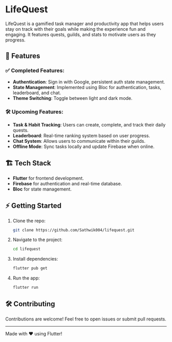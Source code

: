 # LifeQuest

LifeQuest is a gamified task manager and productivity app that helps users stay on track with their goals while making the experience fun and engaging. It features quests, guilds, and stats to motivate users as they progress.

## 🚀 Features

### ✅ Completed Features:

-   **Authentication**: Sign in with Google, persistent auth state management.
-   **State Management**: Implemented using Bloc for authentication, tasks, leaderboard, and chat.
-   **Theme Switching**: Toggle between light and dark mode.

### 🛠️ Upcoming Features:

-   **Task & Habit Tracking**: Users can create, complete, and track their daily quests.
-   **Leaderboard**: Real-time ranking system based on user progress.
-   **Chat System**: Allows users to communicate within their guilds.
-   **Offline Mode**: Sync tasks locally and update Firebase when online.
<!-- -   **Custom Avatars & Leveling System**: Unlock new themes and avatars as you progress. -->

## 🏗️ Tech Stack

-   **Flutter** for frontend development.
-   **Firebase** for authentication and real-time database.
-   **Bloc** for state management.

<!-- ## 📂 Project Structure
```
lib/
│── core/                # Shared components (AppBar, BottomNav, Theme)
│── features/
│   ├── auth/           # Authentication module (Login, Signout, State)
│   ├── home/           # Home screen & dashboard
│   ├── leaderboard/    # Leaderboard & ranking system
│   ├── chat/           # Chat and messaging
│── main.dart           # App entry point
``` -->

## ⚡ Getting Started

1. Clone the repo:
    ```sh
    git clone https://github.com/Sathwik004/lifequest.git
    ```
2. Navigate to the project:
    ```sh
    cd lifequest
    ```
3. Install dependencies:
    ```sh
    flutter pub get
    ```
4. Run the app:
    ```sh
    flutter run
    ```

## 🛠️ Contributing

Contributions are welcome! Feel free to open issues or submit pull requests.

<!-- ## 📜 License

This project is licensed under the MIT License. -->

---

Made with ❤️ using Flutter!
